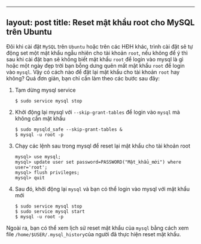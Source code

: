 
---
layout: post
title: Reset mật khẩu root cho MySQL trên Ubuntu
---

Đôi khi cài đặt `MySQL` trên `Ubuntu` hoặc trên các HĐH khác, trình cài đặt sẽ tự động set một mật khẩu ngẫu nhiên cho tài khoản `root`, nếu không để ý thì sau khi cài đặt bạn sẽ không biết mật khẩu `root` để login vào mysql là gì hoặc một ngày đẹp trời bạn bỗng dưng quên mất mật khẩu `root` để login vào `mysql`. Vậy có cách nào để đặt lại mật khẩu cho tài khoản `root` hay không? Quá đơn giản, bạn chỉ cần làm theo các bước sau đây:

1.  Tạm dừng mysql service

	```
	$ sudo service mysql stop
	```

2. Khởi động lại mysql với `--skip-grant-tables`  để login vào `mysql` mà không cần mật khẩu

	```
    $ sudo mysqld_safe --skip-grant-tables &
  	$ mysql -u root -p
    ```

3. Chạy các lệnh sau trong mysql để reset lại mật khẩu cho tài khoản root
	```
    mysql> use mysql;
  	mysql> update user set password=PASSWORD("Mật_khẩu_mới") where user='root';
 	mysql> flush privileges;
	mysql> quit
    ```
4. Sau đó, khởi động lại `mysql` và bạn có thể login vào mysql với mật khẩu mới 
	```
    $ sudo service mysql stop
  	$ sudo service mysql start
 	$ mysql -u root -p
    ```

Ngoài ra, bạn có thể xem lịch sử reset mật khẩu của `mysql` bằng cách xem file `/home/$USER/.mysql_history`của người đã thực hiện reset mật khẩu.


